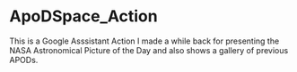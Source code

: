 # ApoDSpace_Action
This is a Google Asssistant Action I made a while back for presenting the NASA Astronomical Picture of the Day and also shows a gallery of previous APODs.
